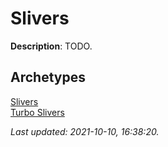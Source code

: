 # Slivers

**Description**: TODO.

## **Archetypes**

[Slivers](../archetypes/Slivers.html)  
[Turbo Slivers](../archetypes/Turbo%20Slivers.html)  


*Last updated: 2021-10-10, 16:38:20.*
